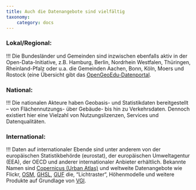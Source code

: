 ```yaml
---
title: Auch die Datenangebote sind vielfältig
taxonomy:
    category: docs
---
```


### Lokal/Regional:
!!! Die Bundesländer und Gemeinden sind inzwischen ebenfalls aktiv in der Open-Data-Initiative, z.B. Hamburg, Berlin, Nordrhein Westfalen, Thüringen, Rheinland-Pfalz oder u.a. die Gemeinden Aachen, Bonn, Köln, Moers und Rostock (eine Übersicht gibt das [OpenGeoEdu-Datenportal](https://portal.opengeoedu.de/).

### National:
!!! Die nationalen Akteure haben Geobasis- und Statistikdaten bereitgestellt – von Flächennutzungs- über Gebäude- bis hin zu Verkehrsdaten. Dennoch existiert hier eine Vielzahl von Nutzungslizenzen, Services und Datenqualitäten.

### International:
!!! Daten auf internationaler Ebende sind unter anderem von der europäischen Statistikbehörde (eurostat), der europäischen Umweltagentur (EEA), der OECD und anderer internationaler Anbieter erhältlich. Bekannte Namen sind [Copernicus (Urban Atlas)](http://copernicus.eu/data-access-satellite) und weltweite Datenangebote wie Flickr, [OSM](https://www.openstreetmap.de/), [GHSL](https://ghsl.jrc.ec.europa.eu/), [GUF](https://www.dlr.de/eoc/desktopdefault.aspx/tabid-11725/20508_read-47944/) die, “Lichtraster“, Höhenmodelle und weitere Produkte auf Grundlage von [VGI](https://de.wikipedia.org/wiki/Volunteered_geographic_information).
